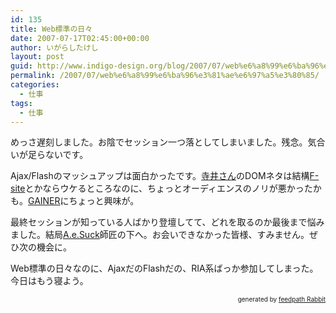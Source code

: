 ```yaml
---
id: 135
title: Web標準の日々
date: 2007-07-17T02:45:00+00:00
author: いがらしたけし
layout: post
guid: http://www.indigo-design.org/blog/2007/07/web%e6%a8%99%e6%ba%96%e3%81%ae%e6%97%a5%e3%80%85/
permalink: /2007/07/web%e6%a8%99%e6%ba%96%e3%81%ae%e6%97%a5%e3%80%85/
categories:
  - 仕事
tags:
  - 仕事
---
```

めっさ遅刻しました。お陰でセッション一つ落としてしまいました。残念。気合いが足らないです。

Ajax/Flashのマッシュアップは面白かったです。[寺井さん](http://trick7.com/blog/)のDOMネタは結構[F-site](http://www.f-site.org/)とかならウケるところなのに、ちょっとオーディエンスのノリが悪かったかも。[GAINER](http://www.gainer.cc/)にちょっと興味が。

最終セッションが知っている人ばかり登壇してて、どれを取るのか最後まで悩みました。結局[A.e.Suck](http://ae-suck.com/)師匠の下へ。お会いできなかった皆様、すみません。ぜひ次の機会に。

Web標準の日々なのに、AjaxだのFlashだの、RIA系ばっか参加してしまった。今日はもう寝よう。

<!--feedpath info start-->

<div style="text-align: right;font-size: 10px">
  &nbsp;&nbsp;<span>generated by <a href="http://feedpath.jp" title="feedpath Rabbit" target="_blank">feedpath Rabbit</a></span>
</div>

<!--feedpath info end-->
